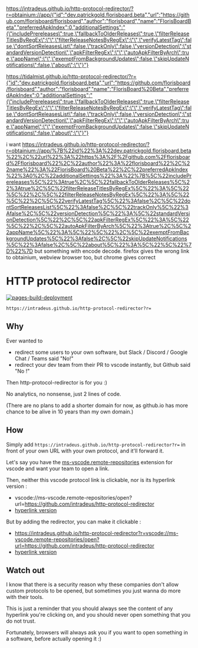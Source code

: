 https://intradeus.github.io/http-protocol-redirector/?r=obtainium://app/{"id":"dev.patrickgold.florisboard.beta","url":"https://github.com/florisboard/florisboard","author":"florisboard","name":"FlorisBoardBeta","preferredApkIndex":0,"additionalSettings":"{\"includePrereleases\":true,\"fallbackToOlderReleases\":true,\"filterReleaseTitlesByRegEx\":\"\",\"filterReleaseNotesByRegEx\":\"\",\"verifyLatestTag\":false,\"dontSortReleasesList\":false,\"trackOnly\":false,\"versionDetection\":\"standardVersionDetection\",\"apkFilterRegEx\":\"\",\"autoApkFilterByArch\":true,\"appName\":\"\",\"exemptFromBackgroundUpdates\":false,\"skipUpdateNotifications\":false,\"about\":\"\"}"}

https://tidalmist.github.io/http-protocol-redirector/?r={"id":"dev.patrickgold.florisboard.beta","url":"https://github.com/florisboard/florisboard","author":"florisboard","name":"FlorisBoard%20Beta","preferredApkIndex":0,"additionalSettings":"{\"includePrereleases\":true,\"fallbackToOlderReleases\":true,\"filterReleaseTitlesByRegEx\":\"\",\"filterReleaseNotesByRegEx\":\"\",\"verifyLatestTag\":false,\"dontSortReleasesList\":false,\"trackOnly\":false,\"versionDetection\":\"standardVersionDetection\",\"apkFilterRegEx\":\"\",\"autoApkFilterByArch\":true,\"appName\":\"\",\"exemptFromBackgroundUpdates\":false,\"skipUpdateNotifications\":false,\"about\":\"\"}"}

i want https://intradeus.github.io/http-protocol-redirector/?r=obtainium://app/%7B%22id%22%3A%22dev.patrickgold.florisboard.beta%22%2C%22url%22%3A%22https%3A%2F%2Fgithub.com%2Fflorisboard%2Fflorisboard%22%2C%22author%22%3A%22florisboard%22%2C%22name%22%3A%22FlorisBoard%20Beta%22%2C%22preferredApkIndex%22%3A0%2C%22additionalSettings%22%3A%22%7B%5C%22includePrereleases%5C%22%3Atrue%2C%5C%22fallbackToOlderReleases%5C%22%3Atrue%2C%5C%22filterReleaseTitlesByRegEx%5C%22%3A%5C%22%5C%22%2C%5C%22filterReleaseNotesByRegEx%5C%22%3A%5C%22%5C%22%2C%5C%22verifyLatestTag%5C%22%3Afalse%2C%5C%22dontSortReleasesList%5C%22%3Afalse%2C%5C%22trackOnly%5C%22%3Afalse%2C%5C%22versionDetection%5C%22%3A%5C%22standardVersionDetection%5C%22%2C%5C%22apkFilterRegEx%5C%22%3A%5C%22%5C%22%2C%5C%22autoApkFilterByArch%5C%22%3Atrue%2C%5C%22appName%5C%22%3A%5C%22%5C%22%2C%5C%22exemptFromBackgroundUpdates%5C%22%3Afalse%2C%5C%22skipUpdateNotifications%5C%22%3Afalse%2C%5C%22about%5C%22%3A%5C%22%5C%22%7D%22%7D but something with encode decode. firefox gives the wrong link to obtainium, webview browser too, but chrome gives correct

# HTTP protocol redirector
[![pages-build-deployment](https://github.com/intradeus/http-protocol-redirector/actions/workflows/pages/pages-build-deployment/badge.svg)](https://github.com/intradeus/http-protocol-redirector/actions/workflows/pages/pages-build-deployment)

```
https://intradeus.github.io/http-protocol-redirector?r=
```

## Why 
Ever wanted to  
- redirect some users to your own software, but Slack / Discord / Google Chat / Teams said "No!"
- redirect your dev team from their PR to vscode instantly, but Github said "No !"

Then http-protocol-redirector is for you :)

No analytics, no nonsense, just 2 lines of code.

(There are no plans to add a shorter domain for now, as github.io has more chance to be alive in 10 years than my own domain.)

## How 
Simply add `https://intradeus.github.io/http-protocol-redirector?r=` in front of your own URL with your own protocol, and it'll forward it.


Let's say you have the [ms-vscode.remote-repositories](https://marketplace.visualstudio.com/items?itemName=github.remotehub) extension for vscode and want your team to open a link.

Then, neither this vscode protocol link is clickable, nor is its hyperlink version :  
- vscode://ms-vscode.remote-repositories/open?url=https://github.com/intradeus/http-protocol-redirector
- [hyperlink version](vscode://ms-vscode.remote-repositories/open?url=https://github.com/intradeus/http-protocol-redirector)

But by adding the redirector, you can make it clickable : 
- https://intradeus.github.io/http-protocol-redirector?r=vscode://ms-vscode.remote-repositories/open?url=https://github.com/intradeus/http-protocol-redirector
- [hyperlink version](https://intradeus.github.io/http-protocol-redirector?r=vscode://ms-vscode.remote-repositories/open?url=https://github.com/intradeus/http-protocol-redirector)

## Watch out
I know that there is a security reason why these companies don't allow custom protocols to be opened, but sometimes you just wanna do more with their tools. 

This is just a reminder that you should always see the content of any hyperlink you're clicking on, and you should never open something that you do not trust.

Fortunately, browsers will always ask you if you want to open something in a software, before actually opening it :)
